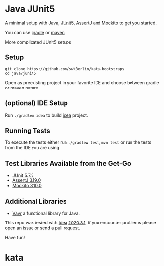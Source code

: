 # Java JUnit5

A minimal setup with Java, [JUnit5](https://junit.org/junit5/), [AssertJ](https://assertj.github.io/doc/) and [Mockito](https://site.mockito.org/) to get you started.

You can use [gradle](https://gradle.org/) or [maven](https://maven.apache.org/)

[More complicated JUnit5 setups](https://github.com/junit-team/junit5-samples)

## Setup

    git clone https://github.com/swkBerlin/kata-bootstraps
    cd java/junit5

Open as preexisting project in your favorite IDE and choose between gradle or maven nature

## (optional) IDE Setup

Run `./gradlew idea` to build [idea](https://www.jetbrains.com/idea) project.

## Running Tests

To execute the tests either run `./gradlew test`, `mvn test` or run the tests from the IDE you are using

## Test Libraries Available from the Get-Go
- [JUnit 5.7.2](https://junit.org/junit5/docs/snapshot/release-notes/#release-notes-5.7.2)
- [AssertJ 3.19.0](https://assertj.github.io/doc/#assertj-core-3-19-0-release-notes)
- [Mockito 3.10.0](https://github.com/mockito/mockito/releases)


## Additional Libraries
- [Vavr](https://www.vavr.io/) a functional library for Java.


This repo was tested with [idea](https://www.jetbrains.com/idea) [2020.3.1](https://confluence.jetbrains.com/display/IDEADEV/IntelliJ+IDEA+2020.3.1+%28203.6682.168+build%29+Release+Notes), if you encounter problems please open an issue or send a pull request.

Have fun!
# kata
